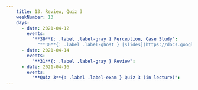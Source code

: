 ```yaml
---
    title: 13. Review, Quiz 3
    weekNumber: 13
    days:
      - date: 2021-04-12
        events:
          "**30**{: .label .label-gray } Perception, Case Study":
            "**30**{: .label .label-ghost } [slides](https://docs.google.com/presentation/d/1J_4HNKB6JteNlCtHbbR-NNrnw3SYabnHbjfUNfVcjQU/edit?usp=sharing) • [code](https://datahub.berkeley.edu/hub/user-redirect/git-sync?repo=https://github.com/surajrampure/data-94-sp21&subPath=lecture/lec30/lec30.ipynb) • [code HTML](resources/assets/lecture/lec30/lec30.html) • [QC](https://edstem.org/us/courses/3251/lessons/12407/slides/60647) • readings: [Basic Principles](https://paldhous.github.io/ucb/2016/dataviz/week2.html)"
      - date: 2021-04-14
        events:
          "**31**{: .label .label-gray } Review":
      - date: 2021-04-16
        events:
          "**Quiz 3**{: .label .label-exam } Quiz 3 (in lecture)":
---
```

